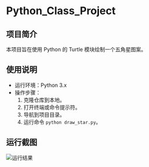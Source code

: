 # Python_Class_Project

## 项目简介
本项目旨在使用 Python 的 Turtle 模块绘制一个五角星图案。

## 使用说明
- 运行环境：Python 3.x
- 操作步骤：
  1. 克隆仓库到本地。
  2. 打开终端或命令提示符。
  3. 导航到项目目录。
  4. 运行命令 `python draw_star.py`。

## 运行截图
![运行结果](https://example.com/screenshot.png)
